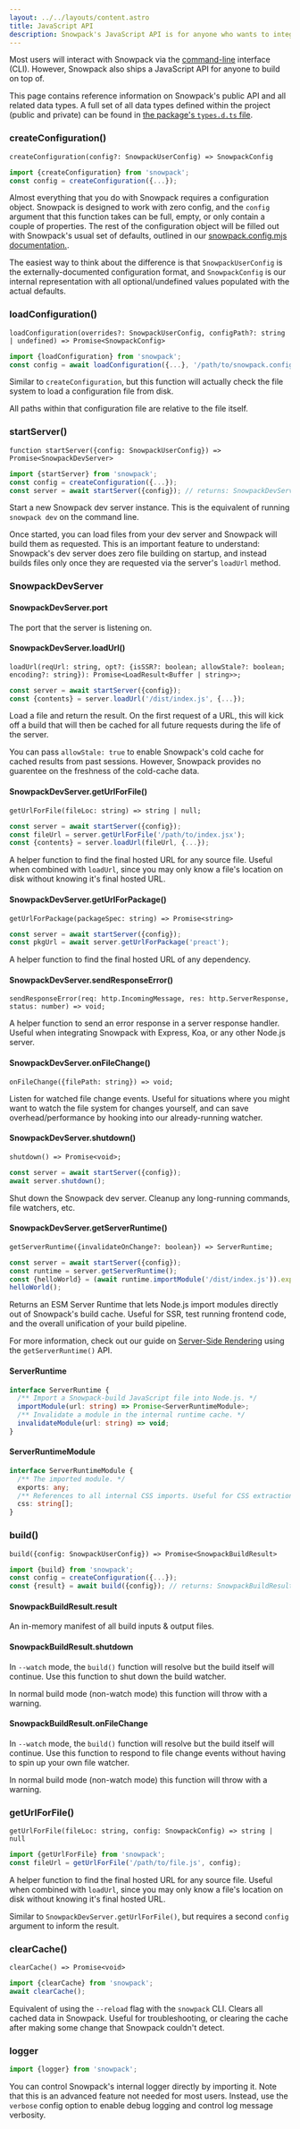 ```yaml
---
layout: ../../layouts/content.astro
title: JavaScript API
description: Snowpack's JavaScript API is for anyone who wants to integrate with some custom build pipeline or server-side rendering engine.
---
```


Most users will interact with Snowpack via the [command-line](/reference/cli-command-line-interface) interface (CLI). However, Snowpack also ships a JavaScript API for anyone to build on top of.

This page contains reference information on Snowpack's public API and all related data types. A full set of all data types defined within the project (public and private) can be found in [the package's `types.d.ts` file](https://unpkg.com/browse/snowpack@3.0.10/lib/types.d.ts).

### createConfiguration()

`createConfiguration(config?: SnowpackUserConfig) => SnowpackConfig`

```js
import {createConfiguration} from 'snowpack';
const config = createConfiguration({...});
```

Almost everything that you do with Snowpack requires a configuration object. Snowpack is designed to work with zero config, and the `config` argument that this function takes can be full, empty, or only contain a couple of properties. The rest of the configuration object will be filled out with Snowpack's usual set of defaults, outlined in our [snowpack.config.mjs documentation.](/reference/configuration).

The easiest way to think about the difference is that `SnowpackUserConfig` is the externally-documented configuration format, and `SnowpackConfig` is our internal representation with all optional/undefined values populated with the actual defaults.

### loadConfiguration()

`loadConfiguration(overrides?: SnowpackUserConfig, configPath?: string | undefined) => Promise<SnowpackConfig>`

```js
import {loadConfiguration} from 'snowpack';
const config = await loadConfiguration({...}, '/path/to/snowpack.config.mjs');
```

Similar to `createConfiguration`, but this function will actually check the file system to load a configuration file from disk.

All paths within that configuration file are relative to the file itself.

### startServer()

`function startServer({config: SnowpackUserConfig}) => Promise<SnowpackDevServer>`

```js
import {startServer} from 'snowpack';
const config = createConfiguration({...});
const server = await startServer({config}); // returns: SnowpackDevServer
```

Start a new Snowpack dev server instance. This is the equivalent of running `snowpack dev` on the command line.

Once started, you can load files from your dev server and Snowpack will build them as requested. This is an important feature to understand: Snowpack's dev server does zero file building on startup, and instead builds files only once they are requested via the server's `loadUrl` method.

### SnowpackDevServer

#### SnowpackDevServer.port

The port that the server is listening on.

#### SnowpackDevServer.loadUrl()

`loadUrl(reqUrl: string, opt?: {isSSR?: boolean; allowStale?: boolean; encoding?: string}): Promise<LoadResult<Buffer | string>>;`

```ts
const server = await startServer({config});
const {contents} = server.loadUrl('/dist/index.js', {...});
```

Load a file and return the result. On the first request of a URL, this will kick off a build that will then be cached for all future requests during the life of the server.

You can pass `allowStale: true` to enable Snowpack's cold cache for cached results from past sessions. However, Snowpack provides no guarentee on the freshness of the cold-cache data.

#### SnowpackDevServer.getUrlForFile()

`getUrlForFile(fileLoc: string) => string | null;`

```ts
const server = await startServer({config});
const fileUrl = server.getUrlForFile('/path/to/index.jsx');
const {contents} = server.loadUrl(fileUrl, {...});
```

A helper function to find the final hosted URL for any source file. Useful when combined with `loadUrl`, since you may only know a file's location on disk without knowing it's final hosted URL.

#### SnowpackDevServer.getUrlForPackage()

`getUrlForPackage(packageSpec: string) => Promise<string>`

```ts
const server = await startServer({config});
const pkgUrl = await server.getUrlForPackage('preact');
```

A helper function to find the final hosted URL of any dependency.

#### SnowpackDevServer.sendResponseError()

`sendResponseError(req: http.IncomingMessage, res: http.ServerResponse, status: number) => void;`

A helper function to send an error response in a server response handler. Useful when integrating Snowpack with Express, Koa, or any other Node.js server.

#### SnowpackDevServer.onFileChange()

`onFileChange({filePath: string}) => void;`

Listen for watched file change events. Useful for situations where you might want to watch the file system for changes yourself, and can save overhead/performance by hooking into our already-running watcher.

#### SnowpackDevServer.shutdown()

`shutdown() => Promise<void>;`

```ts
const server = await startServer({config});
await server.shutdown();
```

Shut down the Snowpack dev server. Cleanup any long-running commands, file watchers, etc.

#### SnowpackDevServer.getServerRuntime()

`getServerRuntime({invalidateOnChange?: boolean}) => ServerRuntime;`

```ts
const server = await startServer({config});
const runtime = server.getServerRuntime();
const {helloWorld} = (await runtime.importModule('/dist/index.js')).exports;
helloWorld();
```

Returns an ESM Server Runtime that lets Node.js import modules directly out of Snowpack's build cache. Useful for SSR, test running frontend code, and the overall unification of your build pipeline.

For more information, check out our guide on [Server-Side Rendering](/guides/server-side-render) using the `getServerRuntime()` API.

#### ServerRuntime

```ts
interface ServerRuntime {
  /** Import a Snowpack-build JavaScript file into Node.js. */
  importModule(url: string) => Promise<ServerRuntimeModule>;
  /** Invalidate a module in the internal runtime cache. */
  invalidateModule(url: string) => void;
}
```

#### ServerRuntimeModule

```ts
interface ServerRuntimeModule {
  /** The imported module. */
  exports: any;
  /** References to all internal CSS imports. Useful for CSS extraction. */
  css: string[];
}
```

### build()

`build({config: SnowpackUserConfig}) => Promise<SnowpackBuildResult>`

```js
import {build} from 'snowpack';
const config = createConfiguration({...});
const {result} = await build({config}); // returns: SnowpackBuildResult
```

#### SnowpackBuildResult.result

An in-memory manifest of all build inputs & output files.

#### SnowpackBuildResult.shutdown

In `--watch` mode, the `build()` function will resolve but the build itself will continue. Use this function to shut down the build watcher.

In normal build mode (non-watch mode) this function will throw with a warning.

#### SnowpackBuildResult.onFileChange

In `--watch` mode, the `build()` function will resolve but the build itself will continue. Use this function to respond to file change events without having to spin up your own file watcher.

In normal build mode (non-watch mode) this function will throw with a warning.

### getUrlForFile()

`getUrlForFile(fileLoc: string, config: SnowpackConfig) => string | null`

```js
import {getUrlForFile} from 'snowpack';
const fileUrl = getUrlForFile('/path/to/file.js', config);
```

A helper function to find the final hosted URL for any source file. Useful when combined with `loadUrl`, since you may only know a file's location on disk without knowing it's final hosted URL.

Similar to `SnowpackDevServer.getUrlForFile()`, but requires a second `config` argument to inform the result.

### clearCache()

`clearCache() => Promise<void>`

```js
import {clearCache} from 'snowpack';
await clearCache();
```

Equivalent of using the `--reload` flag with the `snowpack` CLI. Clears all cached data in Snowpack. Useful for troubleshooting, or clearing the cache after making some change that Snowpack couldn't detect.

### logger

```js
import {logger} from 'snowpack';
```

You can control Snowpack's internal logger directly by importing it. Note that this is an advanced feature not needed for most users. Instead, use the `verbose` config option to enable debug logging and control log message verbosity.
